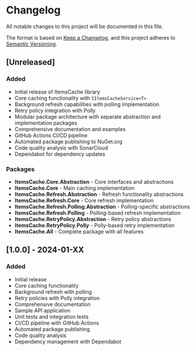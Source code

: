 # Changelog

All notable changes to this project will be documented in this file.

The format is based on [Keep a Changelog](https://keepachangelog.com/en/1.0.0/),
and this project adheres to [Semantic Versioning](https://semver.org/spec/v2.0.0.html).

## [Unreleased]

### Added
- Initial release of ItemsCache library
- Core caching functionality with `IItemsCacheService<T>`
- Background refresh capabilities with polling implementation
- Retry policy integration with Polly
- Modular package architecture with separate abstraction and implementation packages
- Comprehensive documentation and examples
- GitHub Actions CI/CD pipeline
- Automated package publishing to NuGet.org
- Code quality analysis with SonarCloud
- Dependabot for dependency updates

### Packages
- **ItemsCache.Core.Abstraction** - Core interfaces and abstractions
- **ItemsCache.Core** - Main caching implementation
- **ItemsCache.Refresh.Abstraction** - Refresh functionality abstractions
- **ItemsCache.Refresh.Core** - Core refresh implementation
- **ItemsCache.Refresh.Polling.Abstraction** - Polling-specific abstractions
- **ItemsCache.Refresh.Polling** - Polling-based refresh implementation
- **ItemsCache.RetryPolicy.Abstraction** - Retry policy abstractions
- **ItemsCache.RetryPolicy.Polly** - Polly-based retry implementation
- **ItemsCache.All** - Complete package with all features

## [1.0.0] - 2024-01-XX

### Added
- Initial release
- Core caching functionality
- Background refresh with polling
- Retry policies with Polly integration
- Comprehensive documentation
- Sample API application
- Unit tests and integration tests
- CI/CD pipeline with GitHub Actions
- Automated package publishing
- Code quality analysis
- Dependency management with Dependabot
